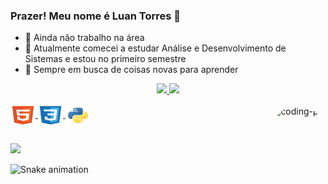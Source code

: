 ### Prazer! Meu nome é Luan Torres 👋

- 🔭 Ainda não trabalho na área
- 🌱 Atualmente comecei a estudar Análise e Desenvolvimento de Sistemas e estou no primeiro semestre
- 🤔 Sempre em busca de coisas novas para aprender

<div align="center">
  <a href="https://github.com/luanhtorres">
  <img height="160em" src="https://github-readme-stats.vercel.app/api?username=luanhtorres&show_icons=true&theme=midnight-purple&include_all_commits=true&count_private=true"/>
  <img height="140em" src="https://github-readme-stats.vercel.app/api/top-langs/?username=luanhtorres&layout=compact&langs_count=7&theme=midnight-purple"/>
</div>
  
  <div style="display: inline_block"><br>
  
  <img align="center" alt="HTML" height="30" width="40" src="https://raw.githubusercontent.com/devicons/devicon/master/icons/html5/html5-original.svg">
  <img align="center" alt="CSS" height="30" width="40" src="https://raw.githubusercontent.com/devicons/devicon/master/icons/css3/css3-original.svg">
  <img align="center" alt="Python" height="30" width="40" src="https://raw.githubusercontent.com/devicons/devicon/master/icons/python/python-original.svg">
  <img align="right" alt="coding-pic" height="150" style="border-radius:50px;" src="https://dzone.com/storage/temp/12334613-971.jpg?width=676&height=676">
</div>
  
 ##
 
<div> 
  
  <a href="https://www.linkedin.com/in/luan-torres-b991baab/" target="_blank"><img src="https://img.shields.io/badge/-LinkedIn-%230077B5?style=for-the-badge&logo=linkedin&logoColor=white" target="_unblank"></a> 
  
   ![Snake animation](https://github.com/luanhtorres/luanhtorres/blob/output/github-contribution-grid-snake.svg)
  
</div> 
  
